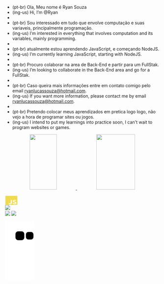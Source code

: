 -  (pt-br) Ola, Meu nome é Ryan Souza
-  (ing-us) Hi, I’m @Ryan
-  
-  (pt-br) Sou interessado em tudo que envolve computação e suas variaveis, principalmente programação.
-  (ing-us) I’m interested in everything that involves computation and its variables, mainly programming.
-  
-  (pt-br) atualmente estou aprendendo JavaScript, e começando NodeJS.
-  (ing-us) I’m currently learning JavaScript, starting with NodeJS.
-  
-  (pt-br) Procuro colaborar na area de Back-End e partir para um FullStak.
-  (ing-us) I’m looking to collaborate in the Back-End area and go for a FullStak.
-  
-  (pt-br) Caso queira mais informações entre em contato comigo pelo email ryanlucassouza@hotmail.com.
-  (ing-us) If you want more information, please contact me by email ryanlucassouza@hotmail.com.
-
- (pt-br) Pretendo colocar meus aprendizados em pretica logo logo, não vejo a hora de programar sites ou jogos.
- (ing-us) I intend to put my learnings into practice soon, I can't wait to program websites or games.

<div align="center">
  <a href="https://github.com/Souza-Ryan">
  <img height="180em" src="https://github-readme-stats.vercel.app/api?username=Souza-Ryan&show_icons=true&theme=dark&include_all_commits=true&count_private=true" <img width="42%" src="link">
  <img height="180em" src="https://github-readme-stats.vercel.app/api/top-langs/?username=Souza-Ryan&layout=compact&langs_count=7&theme=dark" <img width="50%" src="link">
</div>
<div style="display: inline_block"><br>
  <img align="center" alt="Ryan-Js" height="30" width="40" src="https://raw.githubusercontent.com/devicons/devicon/master/icons/javascript/javascript-plain.svg">
  <isrc="https://media.discordapp.net/attachments/639956127056134178/890373478988013628/Publicacoes_Instagram_1_1.png?width=676&height=676">
</div>
  <img heigth="100em" src='https://avataaars.io/?avatarStyle=Circle&topType=ShortHairShortCurly&accessoriesType=Round&hairColor=BrownDark&facialHairType=Blank&clotheType=Hoodie&clotheColor=Black&eyeType=WinkWacky&eyebrowType=DefaultNatural&mouthType=Twinkle&skinColor=Light'
/>
 
<div> 
  <a href="https://www.instagram.com/ryan_lucas321/" target="_blank"><img src="https://img.shields.io/badge/-Instagram-%23E4405F?style=for-the-badge&logo=instagram&logoColor=white" target="_blank"></a>
  <a href="https://www.linkedin.com/in/ryan-souza-077131223/" target="_blank"><img src="https://img.shields.io/badge/-LinkedIn-%230077B5?style=for-the-badge&logo=linkedin&logoColor=white" target="_blank"></a> 
 
  ![Snake animation](https://github.com/rafaballerini/rafaballerini/blob/output/github-contribution-grid-snake.svg)
 
</div>
